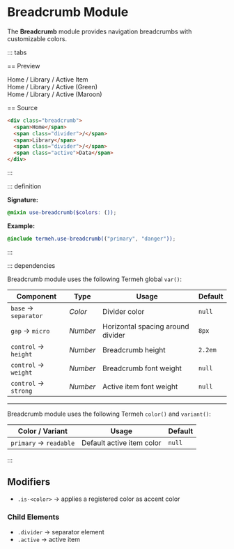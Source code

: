 # Breadcrumb Module

The **Breadcrumb** module provides navigation breadcrumbs with customizable colors.

::: tabs

== Preview

<!-- markdownlint-disable MD033 -->
<Preview height="3rem">
  <div class="demo">
    <div class="breadcrumb">
      <span>Home</span>
      <span class="divider">/</span>
      <span>Library</span>
      <span class="divider">/</span>
      <span class="active">Active Item</span>
    </div>
  </div>
  <div class="demo">
    <div class="breadcrumb is-green">
      <span>Home</span>
      <span class="divider">/</span>
      <span>Library</span>
      <span class="divider">/</span>
      <span class="active">Active (Green)</span>
    </div>
  </div>
  <div class="demo">
    <div class="breadcrumb is-maroon">
      <span>Home</span>
      <span class="divider">/</span>
      <span>Library</span>
      <span class="divider">/</span>
      <span class="active">Active (Maroon)</span>
    </div>
  </div>
</Preview>
<!-- markdownlint-enable MD033 -->

== Source

```html
<div class="breadcrumb">
  <span>Home</span>
  <span class="divider">/</span>
  <span>Library</span>
  <span class="divider">/</span>
  <span class="active">Data</span>
</div>
```

:::

::: definition

**Signature:**

```scss
@mixin use-breadcrumb($colors: ());
```

**Example:**

```scss
@include termeh.use-breadcrumb(("primary", "danger"));
```

:::

::: dependencies

Breadcrumb module uses the following Termeh global `var()`:

| Component            | Type     | Usage                             | Default |
| -------------------- | -------- | --------------------------------- | ------- |
| `base` → `separator` | _Color_  | Divider color                     | `null`  |
| `gap` → `micro`      | _Number_ | Horizontal spacing around divider | `8px`   |
| `control` → `height` | _Number_ | Breadcrumb height                 | `2.2em` |
| `control` → `weight` | _Number_ | Breadcrumb font weight            | `null`  |
| `control` → `strong` | _Number_ | Active item font weight           | `null`  |

---

Breadcrumb module uses the following Termeh `color()` and `variant()`:

| Color / Variant        | Usage                     | Default |
| ---------------------- | ------------------------- | ------- |
| `primary` → `readable` | Default active item color | `null`  |

:::

## Modifiers

- `.is-<color>` → applies a registered color as accent color

### Child Elements

- `.divider` → separator element
- `.active` → active item

